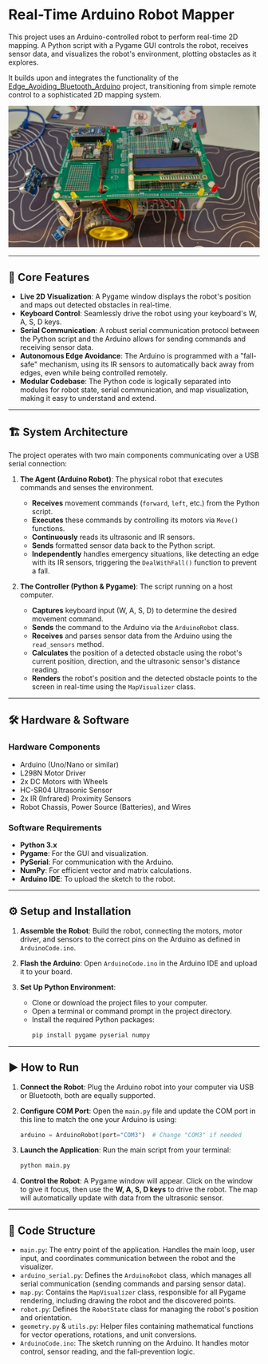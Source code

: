 # Real-Time Arduino Robot Mapper

This project uses an Arduino-controlled robot to perform real-time 2D mapping. A Python script with a Pygame GUI controls the robot, receives sensor data, and visualizes the robot's environment, plotting obstacles as it explores.

It builds upon and integrates the functionality of the [Edge_Avoiding_Bluetooth_Arduino]([https://github.com/SkibidiRany/Edge_Avoiding_Bluetooth_Arduino]) project, transitioning from simple remote control to a sophisticated 2D mapping system.

![Robot Photo](robot-photo.jpg)

---

## 🚀 Core Features

* **Live 2D Visualization**: A Pygame window displays the robot's position and maps out detected obstacles in real-time.
* **Keyboard Control**: Seamlessly drive the robot using your keyboard's W, A, S, D keys.
* **Serial Communication**: A robust serial communication protocol between the Python script and the Arduino allows for sending commands and receiving sensor data.
* **Autonomous Edge Avoidance**: The Arduino is programmed with a "fall-safe" mechanism, using its IR sensors to automatically back away from edges, even while being controlled remotely.
* **Modular Codebase**: The Python code is logically separated into modules for robot state, serial communication, and map visualization, making it easy to understand and extend.

---

## 🏗️ System Architecture

The project operates with two main components communicating over a USB serial connection:

1.  **The Agent (Arduino Robot)**: The physical robot that executes commands and senses the environment.
    * **Receives** movement commands (`forward`, `left`, etc.) from the Python script.
    * **Executes** these commands by controlling its motors via `Move()` functions.
    * **Continuously** reads its ultrasonic and IR sensors.
    * **Sends** formatted sensor data back to the Python script.
    * **Independently** handles emergency situations, like detecting an edge with its IR sensors, triggering the `DealWithFall()` function to prevent a fall.

2.  **The Controller (Python & Pygame)**: The script running on a host computer.
    * **Captures** keyboard input (W, A, S, D) to determine the desired movement command.
    * **Sends** the command to the Arduino via the `ArduinoRobot` class.
    * **Receives** and parses sensor data from the Arduino using the `read_sensors` method.
    * **Calculates** the position of a detected obstacle using the robot's current position, direction, and the ultrasonic sensor's distance reading.
    * **Renders** the robot's position and the detected obstacle points to the screen in real-time using the `MapVisualizer` class.

---

## 🛠️ Hardware & Software

### Hardware Components

* Arduino (Uno/Nano or similar)
* L298N Motor Driver
* 2x DC Motors with Wheels
* HC-SR04 Ultrasonic Sensor
* 2x IR (Infrared) Proximity Sensors
* Robot Chassis, Power Source (Batteries), and Wires

### Software Requirements

* **Python 3.x**
* **Pygame**: For the GUI and visualization.
* **PySerial**: For communication with the Arduino.
* **NumPy**: For efficient vector and matrix calculations.
* **Arduino IDE**: To upload the sketch to the robot.

---

## ⚙️ Setup and Installation

1.  **Assemble the Robot**: Build the robot, connecting the motors, motor driver, and sensors to the correct pins on the Arduino as defined in `ArduinoCode.ino`.

2.  **Flash the Arduino**: Open `ArduinoCode.ino` in the Arduino IDE and upload it to your board.

3.  **Set Up Python Environment**:
    * Clone or download the project files to your computer.
    * Open a terminal or command prompt in the project directory.
    * Install the required Python packages:
        ```bash
        pip install pygame pyserial numpy
        ```

---

## ▶️ How to Run

1.  **Connect the Robot**: Plug the Arduino robot into your computer via USB or Bluetooth, both are equally supported.

2.  **Configure COM Port**: Open the `main.py` file and update the COM port in this line to match the one your Arduino is using:
    ```python
    arduino = ArduinoRobot(port="COM3")  # Change "COM3" if needed
    ```

3.  **Launch the Application**: Run the main script from your terminal:
    ```bash
    python main.py
    ```

4.  **Control the Robot**: A Pygame window will appear. Click on the window to give it focus, then use the **W, A, S, D keys** to drive the robot. The map will automatically update with data from the ultrasonic sensor.

---

## 📂 Code Structure

* `main.py`: The entry point of the application. Handles the main loop, user input, and coordinates communication between the robot and the visualizer.
* `arduino_serial.py`: Defines the `ArduinoRobot` class, which manages all serial communication (sending commands and parsing sensor data).
* `map.py`: Contains the `MapVisualizer` class, responsible for all Pygame rendering, including drawing the robot and the discovered points.
* `robot.py`: Defines the `RobotState` class for managing the robot's position and orientation.
* `geometry.py` & `utils.py`: Helper files containing mathematical functions for vector operations, rotations, and unit conversions.
* `ArduinoCode.ino`: The sketch running on the Arduino. It handles motor control, sensor reading, and the fall-prevention logic.